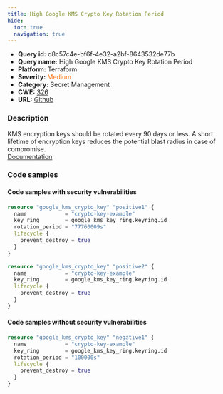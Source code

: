 ```yaml
---
title: High Google KMS Crypto Key Rotation Period
hide:
  toc: true
  navigation: true
---
```


<style>
  .highlight .hll {
    background-color: #ff171742;
  }
  .md-content {
    max-width: 1100px;
    margin: 0 auto;
  }
</style>

-   **Query id:** d8c57c4e-bf6f-4e32-a2bf-8643532de77b
-   **Query name:** High Google KMS Crypto Key Rotation Period
-   **Platform:** Terraform
-   **Severity:** <span style="color:#ff7213">Medium</span>
-   **Category:** Secret Management
-   **CWE:** <a href="https://cwe.mitre.org/data/definitions/326.html" onclick="newWindowOpenerSafe(event, 'https://cwe.mitre.org/data/definitions/326.html')">326</a>
-   **URL:** [Github](https://github.com/Checkmarx/kics/tree/master/assets/queries/terraform/gcp/high_google_kms_crypto_key_rotation_period)

### Description
KMS encryption keys should be rotated every 90 days or less. A short lifetime of encryption keys reduces the potential blast radius in case of compromise.<br>
[Documentation](https://registry.terraform.io/providers/hashicorp/google/latest/docs/resources/kms_crypto_key)

### Code samples
#### Code samples with security vulnerabilities
```tf title="Positive test num. 1 - tf file" hl_lines="10 4"
resource "google_kms_crypto_key" "positive1" {
  name            = "crypto-key-example"
  key_ring        = google_kms_key_ring.keyring.id
  rotation_period = "77760009s"
  lifecycle {
    prevent_destroy = true
  }
}

resource "google_kms_crypto_key" "positive2" {
  name            = "crypto-key-example"
  key_ring        = google_kms_key_ring.keyring.id
  lifecycle {
    prevent_destroy = true
  }
}

```


#### Code samples without security vulnerabilities
```tf title="Negative test num. 1 - tf file"
resource "google_kms_crypto_key" "negative1" {
  name            = "crypto-key-example"
  key_ring        = google_kms_key_ring.keyring.id
  rotation_period = "100000s"
  lifecycle {
    prevent_destroy = true
  }
}

```
